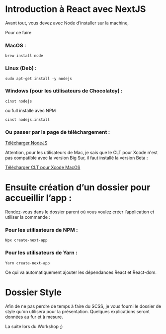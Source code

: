 # Introduction à React avec NextJS

Avant tout, vous devez avec Node d’installer sur la machine,

Pour ce faire

### MacOS : 

`brew install node`

### Linux (Deb) : 

`sudo apt-get install -y nodejs`

### Windows (pour les utilisateurs de Chocolatey) : 

`cinst nodejs`

ou full installe avec NPM 

`cinst nodejs.install `

### Ou passer par la page de téléchargement :

[Télécharger NodeJS](https://nodejs.org/en/download/)


Attention, pour les utilisateurs de Mac, je sais que le CLT pour Xcode n'est pas compatible avec la version Big Sur, il faut installé la version Beta :

[Télécharger CLT pour Xcode MacOS](https://download.developer.apple.com/Developer_Tools/Command_Line_Tools_for_Xcode_12.3_beta/Command_Line_Tools_for_Xcode_12.3_beta.dmg)

# Ensuite création d’un dossier pour accueillir l’app :

Rendez-vous dans le dossier parent où vous voulez créer l’application et utiliser la commande :

### Pour les utilisateurs de NPM :

`Npx create-next-app`

### Pour les utilisateurs de Yarn :

`Yarn create-next-app`

Ce qui va automatiquement ajouter les dépendances React et React-dom.

# Dossier Style

Afin de ne pas perdre de temps à faire du SCSS, je vous fourni le dossier de style qu'on utilisera pour la présentation. Quelques explications seront données au fur et à mesure.

La suite lors du Workshop ;)
